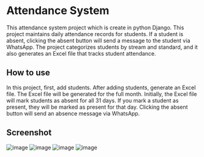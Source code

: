 # Attendance System  

This attendance system project which is create in python Django. This project maintains daily attendance records for students. If a student is absent, clicking the absent button will send a message to the student via WhatsApp. The project categorizes students by stream and standard, and it also generates an Excel file that tracks student attendance.

## How to use

In this project, first, add students. After adding students, generate an Excel file. The Excel file will be generated for the full month. Initially, the Excel file will mark students as absent for all 31 days. If you mark a student as present, they will be marked as present for that day. Clicking the absent button will send an absence message via WhatsApp.

## Screenshot

![image](https://github.com/Itstudentjnd/Attendance-System/assets/87485552/09d9bcb1-324f-4695-a1ec-4e70a43c1712)
![image](https://github.com/Itstudentjnd/Attendance-System/assets/87485552/7204cbc3-7c60-4e75-8b32-8660bd505db5)
![image](https://github.com/Itstudentjnd/Attendance-System/assets/87485552/1e463d99-1290-4239-b274-e8dcb00425e2)
![image](https://github.com/Itstudentjnd/Attendance-System/assets/87485552/05c500f3-91c1-42a2-ac86-582d9dff8a3a)
